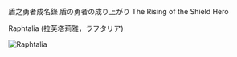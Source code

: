 盾之勇者成名錄
盾の勇者の成り上がり
The Rising of the Shield Hero

Raphtalia (拉芙塔莉雅，ラフタリア)

![Raphtalia](Raphtalia.gif "Raphtalia")